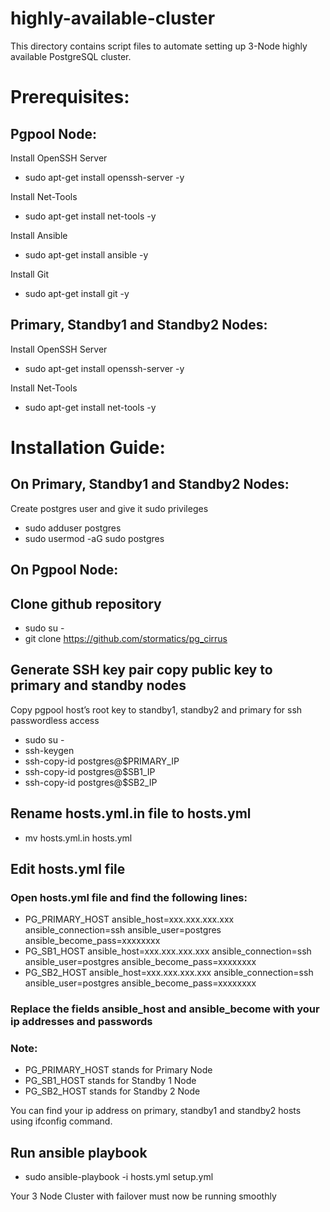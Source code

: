 # highly-available-cluster
This directory contains script files to automate setting up 3-Node highly available PostgreSQL cluster.
# Prerequisites:

## Pgpool Node:

Install OpenSSH Server
* sudo apt-get install openssh-server -y

Install Net-Tools
* sudo apt-get install net-tools -y

Install Ansible
* sudo apt-get install ansible -y

Install Git
* sudo apt-get install git -y

## Primary, Standby1 and Standby2 Nodes:

Install OpenSSH Server
* sudo apt-get install openssh-server -y

Install Net-Tools
* sudo apt-get install net-tools -y


# Installation Guide:

## On Primary, Standby1 and Standby2 Nodes:
Create postgres user and give it sudo privileges 
* sudo adduser postgres
* sudo usermod -aG sudo postgres

## On Pgpool Node:

## Clone github repository
* sudo su -
* git clone https://github.com/stormatics/pg_cirrus

## Generate SSH key pair copy public key to primary and standby nodes
Copy pgpool host’s root key to standby1, standby2 and primary for ssh passwordless access
* sudo su -
* ssh-keygen 
* ssh-copy-id postgres@$PRIMARY_IP
* ssh-copy-id postgres@$SB1_IP
* ssh-copy-id postgres@$SB2_IP
 
## Rename hosts.yml.in file to hosts.yml

* mv hosts.yml.in hosts.yml  

## Edit hosts.yml file
### Open hosts.yml file and find the following lines:
* PG_PRIMARY_HOST ansible_host=xxx.xxx.xxx.xxx ansible_connection=ssh ansible_user=postgres ansible_become_pass=xxxxxxxx
* PG_SB1_HOST ansible_host=xxx.xxx.xxx.xxx ansible_connection=ssh ansible_user=postgres ansible_become_pass=xxxxxxxx
* PG_SB2_HOST ansible_host=xxx.xxx.xxx.xxx ansible_connection=ssh ansible_user=postgres ansible_become_pass=xxxxxxxx


### Replace the fields ansible_host and ansible_become with your ip addresses and passwords
### Note:
* PG_PRIMARY_HOST stands for Primary Node
* PG_SB1_HOST stands for Standby 1 Node
* PG_SB2_HOST stands for Standby 2 Node

You can find your ip address on primary, standby1 and standby2 hosts using ifconfig command.

## Run ansible playbook
* sudo ansible-playbook -i hosts.yml setup.yml

Your 3 Node Cluster with failover must now be running smoothly 


